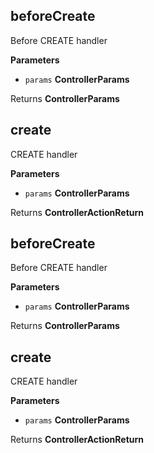 <!-- Generated by documentation.js. Update this documentation by updating the source code. -->

## beforeCreate

Before CREATE handler

**Parameters**

-   `params` **ControllerParams** 

Returns **ControllerParams** 

## create

CREATE handler

**Parameters**

-   `params` **ControllerParams** 

Returns **ControllerActionReturn** 

## beforeCreate

Before CREATE handler

**Parameters**

-   `params` **ControllerParams** 

Returns **ControllerParams** 

## create

CREATE handler

**Parameters**

-   `params` **ControllerParams** 

Returns **ControllerActionReturn** 
